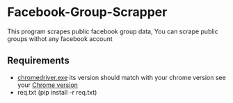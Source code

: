 # Facebook-Group-Scrapper

This program scrapes public facebook group data, You can scrape public groups withot any facebook account

## Requirements
- [chromedriver.exe](https://chromedriver.chromium.org/downloads) its version should match with your chrome version see your [Chrome version](chrome://version/)
- req.txt  (pip install -r req.txt)
